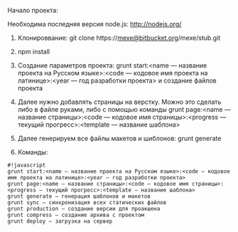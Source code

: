 Начало проекта:

Необходима последняя версия node.js: http://nodejs.org/

1. Клонироввание: git clone https://mexe@bitbucket.org/mexe/stub.git

2) npm install

3) Создание параметров проекта: grunt start:<name — название проекта на Русском языке>:<code — кодовое имя проекта на латинице>:<year — год разработки проекта>
и создание файлов проекта

4) Далее нужно добавлять страницы на верстку. Можно это сделать либо в файле руками, либо с помощью команды grunt page:<name — название страницы>:<code — кодовое имя страницы>:<progress — текущий прогресс>:<template — название шаблона>

5) Далее генерируем все файлы макетов и шиблонов: grunt generate

6) Команды:


```
#!javascript
grunt start:<name — название проекта на Русском языке>:<code — кодовое имя проекта на латинице>:<year — год разработки проекта>
grunt page:<name — название страницы>:<code — кодовое имя страницы>:<progress — текущий прогресс>:<template — название шаблона>
grunt generate — генерация шаблонов и макетов
grunt sync — синхронизация всех статических файлов
grunt production — создание версии для проакшена
grunt compress — создание архива с проектом
grunt deploy — загрузка на сервер

```
